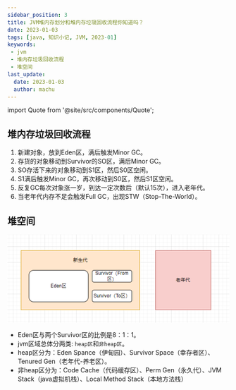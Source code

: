 ```yaml
---
sidebar_position: 3
title: JVM堆内存划分和堆内存垃圾回收流程你知道吗？
date: 2023-01-03
tags: [java, 知识小记, JVM, 2023-01]
keywords:
 - jvm
 - 堆内存垃圾回收流程
 - 堆空间
last_update:
  date: 2023-01-03
  author: machu
---
```

import Quote from '@site/src/components/Quote';

> <Quote></Quote>

## 堆内存垃圾回收流程

1. 新建对象，放到Eden区，满后触发Minor GC。
2. 存货的对象移动到Survivor的SO区，满后Minor GC。
3. SO存活下来的对象移动到S1区，然后S0区空闲。
4. S1满后触发Minor GC，再次移动到S0区，然后S1区空闲。
5. 反复GC每次对象涨一岁，到达一定次数后（默认15次），进入老年代。
6. 当老年代内存不足会触发Full GC，出现STW（Stop-The-World）。

## 堆空间

![堆空间](/img/JAVA/知识点/堆空间.png)

- Eden区与两个Survivor区的比例是8：1：1。
- jvm区域总体分两类: `heap区`和`非heap区`。
- heap区分为：Eden Spance（伊甸园）、Survivor Space（幸存者区）、Tenured Gen（老年代-养老区）。
- 非heap区分为：Code Cache（代码缓存区）、Perm Gen（永久代）、JVM Stack（java虚拟机栈）、Local Method Stack（本地方法栈）
